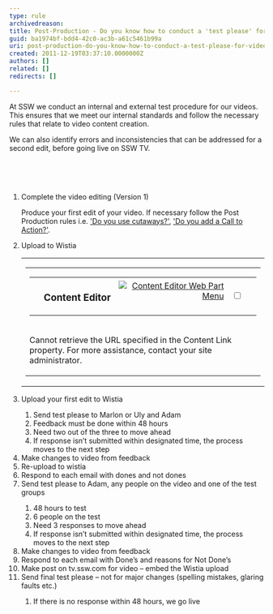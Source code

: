 ```yaml
---
type: rule
archivedreason: 
title: Post-Production - Do you know how to conduct a 'test please' for video?
guid: ba1974bf-bdd4-42c0-ac3b-a61c5461b99a
uri: post-production-do-you-know-how-to-conduct-a-test-please-for-video
created: 2011-12-19T03:37:10.0000000Z
authors: []
related: []
redirects: []

---
```



<p>At SSW we conduct an internal and external test procedure for our videos. This ensures that we meet our internal standards and follow the necessary rules that relate to video content creation. </p>
<p>We can also identify errors and inconsistencies that can be addressed for a second edit, before going live on SSW TV.​</p>
<br><excerpt class='endintro'></excerpt><br>
<br><ol><li>Complete the video editing (Version 1)</li>
<p>Produce your first edit of your video. If necessary follow the Post Production rules i.e. <a href="/DesignandPresentation/RulesToBetterVideoRecording/Pages/Do-you-use-cutaways.aspx">'Do you use cutaways?'</a>, <a href="/DesignandPresentation/RulesToBetterVideoRecording/Pages/Adding-a-call-to-action.aspx">'Do you add a Call to Action?'</a>.</p>
<li>Upload to Wistia <div class="ms-rtestate-read ms-rte-wpbox"><div class="ms-reusableTextView" id="div_3b228877-180c-438b-beb6-1156e69449bf"><table cellspacing="0" cellpadding="0" style="width&#58;100%;"><tbody><tr><td valign="top" class="s4-wpActive" id="MSOZoneCell_WebPartWPQ3"><table width="100%" cellspacing="0" cellpadding="0" border="0" class="s4-wpTopTable"><tbody><tr><td><table width="100%" cellspacing="0" cellpadding="0" border="0"><tbody><tr class="ms-WPHeader"><td align="left" class="ms-wpTdSpace">&#160;</td>
<td title="Content Editor - Allows authors to enter rich text content." class="ms-WPHeaderTd" id="WebPartTitleWPQ3"><h3 class="ms-standardheader ms-WPTitle" style="text-align&#58;justify;"><nobr><span>Content Editor</span><span id="WebPartCaptionWPQ3"></span></nobr></h3></td>
<td align="right" class="ms-WPHeaderTdMenu" id="msomenuid2"><span style="display&#58;none;"><menu class="ms-SrvMenuUI" id="MSOMenu_WebPartMenu"></menu>
<span style="display&#58;none;"><menu class="ms-SrvMenuUI" id="MSOMenu_ConnectionsWebPartWPQ3"></menu></span></span><div class="ms-WPMenuDiv"><a href="/DesignandPresentation/RulesToBetterVideoRecording/Pages/testing-rule.aspx#" title="Content Editor Web Part Menu" class="ms-wpselectlink" id="WebPartWPQ3_MenuLink"><img src="/_layouts/images/wpmenuarrow.png" alt="Content Editor Web Part Menu" class="ms-WPHeaderMenuImg" style="border-width&#58;0px;" /></a>&#160;</div></td>
<td class="ms-WPHeaderTdSelection"><span class="ms-WPHeaderTdSelSpan"><input type="checkbox" title="Select or deselect Content Editor Web Part" class="ms-WPHeaderCbxHidden" id="SelectionCbxWebPartWPQ3" /></span></td>
<td align="left" class="ms-wpTdSpace">&#160;</td></tr></tbody></table></td></tr>
<tr><td valign="top" class="ms-WPBorder"><div webpartid="aba1a6f9-ab06-4020-967d-8a126e9bd050" class="ms-WPBody ms-wpContentDivSpace" id="WebPartWPQ3"><p class="UserGeneric">Cannot retrieve the URL specified in the Content Link property. For more assistance, contact your site administrator.</p></div></td></tr></tbody></table></td></tr></tbody></table></div>
<span class="ms-reusableTextView"></span><div id="vid_3b228877-180c-438b-beb6-1156e69449bf" style="display&#58;none;"></div></div>
</li>
<li>Upload your first edit to Wistia</li>
<ol><li>Send test please to Marlon or Uly and Adam</li>
<li>Feedback must be done within 48 hours</li>
<li>Need two out of the three to move ahead</li>
<li>If response isn’t submitted within designated time, the process moves to the next step</li></ol>
<li>Make changes to video from feedback</li>
<li>Re-upload to wistia</li>
<li>Respond to each email with dones and not dones</li>
<li>Send test please to Adam, any people on the video and one of the test groups</li>
<ol><li>48 hours to test</li>
<li>6 people on the test</li>
<li>Need 3 responses to move ahead</li>
<li>If response isn’t submitted within designated time, the process moves to the next step</li></ol>
<li>Make changes to video from feedback</li>
<li>Respond to each email with Done’s and reasons for Not Done’s</li>
<li>Make post on tv.ssw.com for video – embed the Wistia upload</li>
<li>Send final test please – not for major changes (spelling mistakes, glaring faults etc.)</li>
<ol><li>If there is no response within 48 hours, we go live</li></ol></ol>


